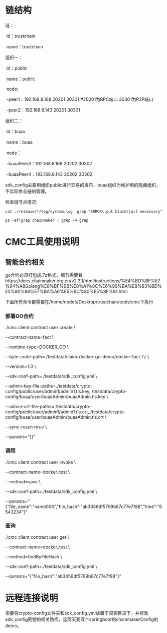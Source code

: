 # 链结构

链：

​	id：trustchain

​	name：trustchain

组织一：

​	id：public

​	name：public

​	node: 

​		-peer1：192.168.8.168 20201 30301 #20201为RPC端口 30301为P2P端口

​		-peer2：192.168.8.143 20201 30301

组织二：

​	id：buaa

​	name：buaa

​	node：

​		-buaaPeer3：192.168.8.168 20202 30302

​		-buaaPeer4：192.168.8.143 20202 30302

sdk_config主要用组织public进行交易的发布，buaa组织为维护用的隐藏组织，不实际参与链的管理。

检查链节点情况:

```
cat ./release/*/log/system.log |grep "ERROR\|put block\|all necessary"
```

```
ps -ef|grep chainmaker | grep -v grep
```

# CMC工具使用说明

## 智能合约相关

go合约必须打包成.7z格式，细节需要看https://docs.chainmaker.org.cn/v2.3.1/html/instructions/%E4%BD%BF%E7%94%A8Golang%E8%BF%9B%E8%A1%8C%E6%99%BA%E8%83%BD%E5%90%88%E7%BA%A6%E5%BC%80%E5%8F%91.html

下面所有命令都需要在/home/node5/Desktop/trustchain/tools/cmc下执行

### 部署GO合约

./cmc client contract user create \\

--contract-name=fact \\ 

--runtime-type=DOCKER_GO \\

--byte-code-path=./testdata/claim-docker-go-demo/docker-fact.7z \\

--version=1.0 \\

--sdk-conf-path=./testdata/sdk_config.yml \\

--admin-key-file-paths=./testdata/crypto-config/public/user/admin1/admin1.tls.key,./testdata/crypto-config/buaa/user/buaaAdmin/buaaAdmin.tls.key \\

--admin-crt-file-paths=./testdata/crypto-config/public/user/admin1/admin1.tls.crt,./testdata/crypto-config/buaa/user/buaaAdmin/buaaAdmin.tls.crt \\

--sync-result=true \\

--params="{}"

### 调用

./cmc client contract user invoke \\

--contract-name=docker_test \\

 --method=save \\

--sdk-conf-path=./testdata/sdk_config.yml \\

--params="{\"file_name\":\"name006\",\"file_hash\":\"ab3456df5799b87c77e7f88\",\"time\":\"6543234\"}"

### 查询

./cmc client contract user get \\

--contract-name=docker_test \\

--method=findByFileHash \\

--sdk-conf-path=./testdata/sdk_config.yml \

--params="{\"file_hash\":\"ab3456df5799b87c77e7f88\"}"

# 远程连接说明

需要将crypto-config文件夹和sdk_config.yml放置于资源目录下，并修改sdk_config密钥的相关路径，这两天我写个springboot的chainmakerConfig的demo。